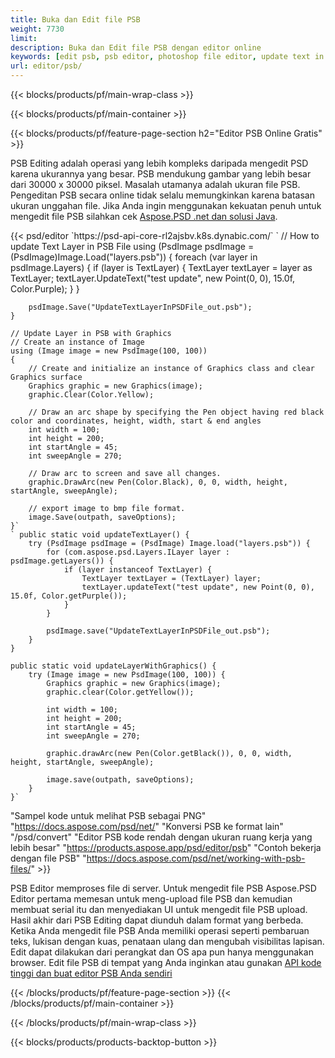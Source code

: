 ```yaml
---
title: Buka dan Edit file PSB
weight: 7730
limit: 
description: Buka dan Edit file PSB dengan editor online
keywords: [edit psb, psb editor, photoshop file editor, update text in psb, update psb, open psb, update text in psb]
url: editor/psb/
---
```


{{< blocks/products/pf/main-wrap-class >}}

{{< blocks/products/pf/main-container >}}

{{< blocks/products/pf/feature-page-section h2="Editor PSB Online Gratis" >}}
<p>PSB Editing adalah operasi yang lebih kompleks daripada mengedit PSD karena ukurannya yang besar. PSB mendukung gambar yang lebih besar dari 30000 x 30000 piksel. Masalah utamanya adalah ukuran file PSB. Pengeditan PSB secara online tidak selalu memungkinkan karena batasan ukuran unggahan file. Jika Anda ingin menggunakan kekuatan penuh untuk mengedit file PSB silahkan cek <a href="/psd/{{< lang-code >}}">Aspose.PSD .net dan solusi Java</a>. </p>
{{< psd/editor `https://psd-api-core-rl2ajsbv.k8s.dynabic.com/` 
`	// How to update Text Layer in PSB File
	using (PsdImage psdImage = (PsdImage)Image.Load("layers.psb"))
  	{
		foreach (var layer in psdImage.Layers)
		{
			if (layer is TextLayer)
			{
				TextLayer textLayer = layer as TextLayer;
				textLayer.UpdateText("test update", new Point(0, 0), 15.0f, Color.Purple);
			}
		}

		psdImage.Save("UpdateTextLayerInPSDFile_out.psb");
	}
	
	// Update Layer in PSB with Graphics
	// Create an instance of Image
	using (Image image = new PsdImage(100, 100))
	{
		// Create and initialize an instance of Graphics class and clear Graphics surface
		Graphics graphic = new Graphics(image);
		graphic.Clear(Color.Yellow);

		// Draw an arc shape by specifying the Pen object having red black color and coordinates, height, width, start & end angles                 
		int width = 100;
		int height = 200;
		int startAngle = 45;
		int sweepAngle = 270;

		// Draw arc to screen and save all changes.
		graphic.DrawArc(new Pen(Color.Black), 0, 0, width, height, startAngle, sweepAngle);

		// export image to bmp file format.
		image.Save(outpath, saveOptions);
	}` 
	` public static void updateTextLayer() {
        try (PsdImage psdImage = (PsdImage) Image.load("layers.psb")) {
            for (com.aspose.psd.Layers.ILayer layer : psdImage.getLayers()) {
                if (layer instanceof TextLayer) {
                    TextLayer textLayer = (TextLayer) layer;
                    textLayer.updateText("test update", new Point(0, 0), 15.0f, Color.getPurple());
                }
            }

            psdImage.save("UpdateTextLayerInPSDFile_out.psb");
        }
    }

    public static void updateLayerWithGraphics() {
        try (Image image = new PsdImage(100, 100)) {
            Graphics graphic = new Graphics(image);
            graphic.clear(Color.getYellow());

            int width = 100;
            int height = 200;
            int startAngle = 45;
            int sweepAngle = 270;

            graphic.drawArc(new Pen(Color.getBlack()), 0, 0, width, height, startAngle, sweepAngle);

            image.save(outpath, saveOptions);
        }
    }` 
"Sampel kode untuk melihat PSB sebagai PNG"  "https://docs.aspose.com/psd/net/" 
"Konversi PSB ke format lain"  "/psd/convert" 
"Editor PSB kode rendah dengan ukuran ruang kerja yang lebih besar" "https://products.aspose.app/psd/editor/psb" 
"Contoh bekerja dengan file PSB" "https://docs.aspose.com/psd/net/working-with-psb-files/" >}}
<p>PSB Editor memproses file di server. Untuk mengedit file PSB Aspose.PSD Editor pertama memesan untuk meng-upload file PSB dan kemudian membuat serial itu dan menyediakan UI untuk mengedit file PSB upload. Hasil akhir dari PSB Editing dapat diunduh dalam format yang berbeda. Ketika Anda mengedit file PSB Anda memiliki operasi seperti pembaruan teks, lukisan dengan kuas, penataan ulang dan mengubah visibilitas lapisan. Edit dapat dilakukan dari perangkat dan OS apa pun hanya menggunakan browser. Edit file PSB di tempat yang Anda inginkan atau gunakan <a href="https://docs.aspose.com/psd/net/working-with-psb-files/">API kode tinggi dan buat editor PSB Anda sendiri</a></p>

{{< /blocks/products/pf/feature-page-section >}}
{{< /blocks/products/pf/main-container >}}


{{< /blocks/products/pf/main-wrap-class >}}

{{< blocks/products/products-backtop-button >}}

